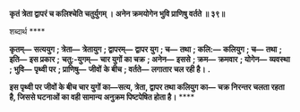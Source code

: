 **कृतं त्रेता द्वापरं च कलिश्चेति चतुर्युगम् ।** **अनेन क्रमयोगेन भुवि प्राणिषु वर्तते ॥ ३९॥** 

शब्दार्थ **** 

**कृतम्—** **सत्ययुग** **; त्रेता—** **त्रेतायुग** **; द्वापरम्—** **द्वापर युग** **; च—** **तथा** **; कलि:—** **कलियुग** **; च—** **तथा** **; इति—** **इस प्रकार** **;** **चतु:-युगम्—** **चार युगों का चक्र** **; अनेन—** **इससे** **; क्रम—** **क्रमवार** **; योगेन—** **व्यवस्था** **; भुवि—** **पृथ्वी पर** **; प्राणिषु—** **जीवों** **के बीच** **; वर्तते—** **लगातार चल रही है।** **.** 

**इस पृथ्वी पर जीवों के बीच चार युगों का—सत्य, त्रेता, द्वापर तथा कलियुग का—** **चक्र निरन्तर चलता रहता है, जिससे घटनाओं का वही सामान्य अनुक्रम पिष्टपेषित होता है।** **** 
